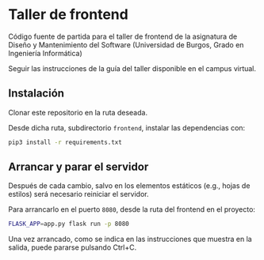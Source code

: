 # Taller de frontend

Código fuente de partida para el taller de frontend de la asignatura de Diseño y Mantenimiento del Software (Universidad de Burgos, Grado en Ingeniería Informática)

Seguir las instrucciones de la guía del taller disponible en el campus virtual.

## Instalación

Clonar este repositorio en la ruta deseada.

Desde dicha ruta, subdirectorio `frontend`, instalar las dependencias con:

```bash
pip3 install -r requirements.txt
```

## Arrancar y parar el servidor

Después de cada cambio, salvo en los elementos estáticos (e.g., hojas de estilos) será necesario reiniciar el servidor.

Para arrancarlo en el puerto `8080`, desde la ruta del frontend en el proyecto:

```bash
FLASK_APP=app.py flask run -p 8080
```

Una vez arrancado, como se indica en las instrucciones que muestra en la salida, puede pararse pulsando Ctrl+C.
